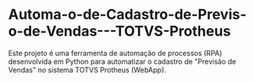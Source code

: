 # Automa-o-de-Cadastro-de-Previs-o-de-Vendas---TOTVS-Protheus
Este projeto é uma ferramenta de automação de processos (RPA) desenvolvida em Python para automatizar o cadastro de "Previsão de Vendas" no sistema TOTVS Protheus (WebApp).
